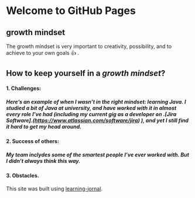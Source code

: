 # Welcome to GitHub Pages

## growth mindset

The growth mindset is very important to creativity, possibility, and to achieve to your own goals :+1: .

## How to keep yourself in a _growth mindset_?
#### 1. Challenges:
##### Here’s an example of when I wasn’t in the right mindset: learning Java. I studied a bit of Java at university, and have worked with it in almost every role I’ve had (including my current gig as a developer on .[Jira Software].(https://www.atlassian.com/software/jira) ), and yet I still find it hard to get my head around.

#### 2. Success of others:
##### My team inclydes some of the smartest people I’ve ever worked with. But I didn’t always think this way.

#### 3. Obstacles.

This site was built using [learning-jornal](https://esraamamoun.github.io/learning-journal/).
